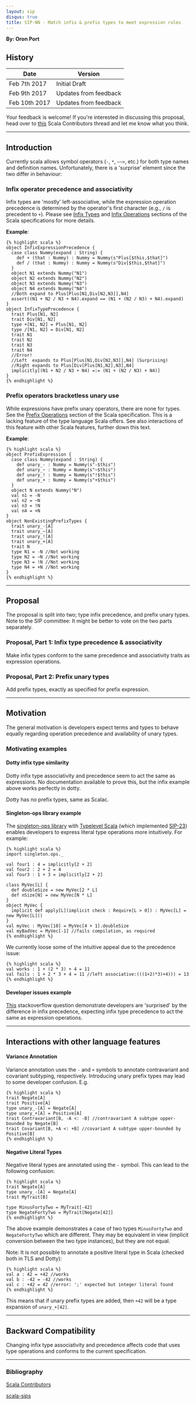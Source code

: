 ```yaml
---
layout: sip
disqus: true
title: SIP-NN - Match infix & prefix types to meet expression rules 
---
```


**By: Oron Port**

## History

| Date          | Version                  |
|---------------|--------------------------|
| Feb 7th 2017  | Initial Draft            |
| Feb 9th 2017  | Updates from feedback    |
| Feb 10th 2017 | Updates from feedback    |

Your feedback is welcome! If you're interested in discussing this proposal, head over to [this](https://contributors.scala-lang.org/t/sip-nn-make-infix-type-alias-precedence-like-expression-operator-precedence/471) Scala Contributors thread and let me know what you think.

---

## Introduction
Currently scala allows symbol operators (`-`, `*`, `~~>`, etc.) for both type names and definition names.
Unfortunately, there is a 'surprise' element since the two differ in behaviour:

### Infix operator precedence and associativity 
Infix types are 'mostly' left-associative, 
while the expression operation precedence is determined by the operator's first character (e.g., `/` is precedent to `+`). 
Please see [Infix Types](http://scala-lang.org/files/archive/spec/2.12/03-types.html#infix-types) and [Infix Operations](http://scala-lang.org/files/archive/spec/2.12/06-expressions.html#infix-operations) sections of the Scala specifications for more details. 

**Example**:

    {% highlight scala %}
    object InfixExpressionPrecedence {
      case class Nummy(expand : String) {
        def + (that : Nummy) : Nummy = Nummy(s"Plus[$this,$that]")
        def / (that : Nummy) : Nummy = Nummy(s"Div[$this,$that]")
      }
      object N1 extends Nummy("N1")
      object N2 extends Nummy("N2")
      object N3 extends Nummy("N3")
      object N4 extends Nummy("N4")
      //Both expand to Plus[Plus[N1,Div[N2,N3]],N4]
      assert((N1 + N2 / N3 + N4).expand == (N1 + (N2 / N3) + N4).expand)
    }
    object InfixTypePrecedence {
      trait Plus[N1, N2]
      trait Div[N1, N2]
      type +[N1, N2] = Plus[N1, N2]
      type /[N1, N2] = Div[N1, N2]
      trait N1
      trait N2
      trait N3
      trait N4
      //Error!
      //Left  expands to Plus[Plus[N1,Div[N2,N3]],N4] (Surprising)
      //Right expands to Plus[Div[Plus[N1,N2],N3],N4]
      implicitly[(N1 + N2 / N3 + N4) =:= (N1 + (N2 / N3) + N4)]
    }
    {% endhighlight %}

### Prefix operators bracketless unary use
While expressions have prefix unary operators, there are none for types. See the [Prefix Operations](http://scala-lang.org/files/archive/spec/2.12/06-expressions.html#prefix-operations) section of the Scala specification. 
This is a lacking feature of the type language Scala offers. See also interactions of this feature with other Scala features, further down this text. 


**Example**:

    {% highlight scala %}
    object PrefixExpression {
      case class Nummy(expand : String) {
        def unary_- : Nummy = Nummy(s"-$this")
        def unary_~ : Nummy = Nummy(s"~$this")
        def unary_! : Nummy = Nummy(s"!$this")
        def unary_+ : Nummy = Nummy(s"+$this")
      }
      object N extends Nummy("N")
      val n1 = -N
      val n2 = ~N
      val n3 = !N
      val n4 = +N
    }
    object NonExistingPrefixTypes {
      trait unary_-[A]
      trait unary_~[A]
      trait unary_![A]
      trait unary_+[A]
      trait N
      type N1 = -N //Not working
      type N2 = ~N //Not working
      type N3 = !N //Not working
      type N4 = +N //Not working
    }
    {% endhighlight %}

---

## Proposal
The proposal is split into two; type infix precedence, and prefix unary types. Note to the SIP committee: It might be better to vote on the two parts separately.   

### Proposal, Part 1: Infix type precedence & associativity
Make infix types conform to the same precedence and associativity traits as expression operations.

### Proposal, Part 2: Prefix unary types
Add prefix types, exactly as specified for prefix expression. 


---

## Motivation
The general motivation is developers expect terms and types to behave equally regarding operation precedence and availability of unary types.

### Motivating examples

#### Dotty infix type similarity
Dotty infix type associativity and precedence seem to act the same as expressions. 
No documentation available to prove this, but the infix example above works perfectly in dotty.

Dotty has no prefix types, same as Scalac.

#### Singleton-ops library example
The [singleton-ops library](https://github.com/fthomas/singleton-ops) with [Typelevel Scala](https://github.com/typelevel/scala) (which implemented [SIP-23](http://docs.scala-lang.org/sips/pending/42.type.html)) enables developers to express literal type operations more intuitively. 
For example: 

    {% highlight scala %}
    import singleton.ops._
    
    val four1 : 4 = implicitly[2 + 2]
    val four2 : 2 + 2 = 4
    val four3 : 1 + 3 = implicitly[2 + 2]
    
    class MyVec[L] {
      def doubleSize = new MyVec[2 * L]
      def nSize[N] = new MyVec[N * L]
    }
    object MyVec {
      implicit def apply[L](implicit check : Require[L > 0]) : MyVec[L] = new MyVec[L]()
    }
    val myVec : MyVec[10] = MyVec[4 + 1].doubleSize
    val myBadVec = MyVec[-1] //fails compilation, as required
    {% endhighlight %}

We currently loose some of the intuitive appeal due to the precedence issue:

    {% highlight scala %}
    val works : 1 + (2 * 3) + 4 = 11
    val fails : 1 + 2 * 3 + 4 = 11 //left associative:(((1+2)*3)+4))) = 13
    {% endhighlight %}

#### Developer issues example
[This](http://stackoverflow.com/questions/23333882/scala-infix-type-aliasing-for-2-type-parameters) stackoverflow question demonstrate developers are 'surprised' by the difference in infix precedence, expecting infix type precedence to act the same as expression operations.

---

## Interactions with other language features

#### Variance Annotation
Variance annotation uses the `-` and `+` symbols to annotate contravariant and covariant subtyping, respectively. Introducing unary prefix types may lead to some developer confusion.
E.g.

    {% highlight scala %}
    trait Negate[A]
    trait Positive[A]
    type unary_-[A] = Negate[A] 
    type unary_+[A] = Positive[A] 
    trait Contravariant[B, -A <: -B] //contravariant A subtype upper-bounded by Negate[B]
    trait Covariant[B, +A <: +B] //covariant A subtype upper-bounded by Positive[B]
    {% endhighlight %}

#### Negative Literal Types
Negative literal types are annotated using the `-` symbol. This can lead to the following confusion:

    {% highlight scala %}
    trait Negate[A]
    type unary_-[A] = Negate[A] 
    trait MyTrait[B]
    
    type MinusFortyTwo = MyTrait[-42] 
    type NegateFortyTwo = MyTrait[Negate[42]]
    {% endhighlight %}

The above example demonstrates a case of two types `MinusFortyTwo` and `NegateFortyTwo` which are different. They may be equivalent in view (implicit conversion between the two type instances), but they are not equal.

Note: It is not possible to annotate a positive literal type in Scala (checked both in TLS and Dotty):

    {% highlight scala %}
    val a : 42 = +42 //works
    val b : -42 = -42 //works
    val c : +42 = 42 //error: ';' expected but integer literal found 
    {% endhighlight %}

This means that if unary prefix types are added, then `+42` will be a type expansion of `unary_+[42]`.

---

## Backward Compatibility
Changing infix type associativity and precedence affects code that uses type operations and conforms to the current specification.

---

### Bibliography
[Scala Contributors](https://contributors.scala-lang.org/t/sip-nn-make-infix-type-alias-precedence-like-expression-operator-precedence/471)

[scala-sips](https://groups.google.com/forum/#!topic/scala-sips/ARVf1RLDw9U)
